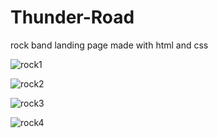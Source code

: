 # Thunder-Road
 rock band landing page made with html and css
 
![rock1](https://user-images.githubusercontent.com/125049474/231279456-53602fbb-2dc6-473e-809e-6f09faaf6ac9.png)

![rock2](https://user-images.githubusercontent.com/125049474/231279493-04670880-f702-4f85-8244-9b52a2160e85.png)

![rock3](https://user-images.githubusercontent.com/125049474/231279514-6e9ae2da-93d1-4c15-9a6a-63580d0a6772.png)

![rock4](https://user-images.githubusercontent.com/125049474/231279530-13da40bd-b88b-4b40-961c-12c33cc20dc4.png)
